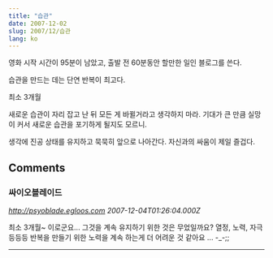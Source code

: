 ```yaml
---
title: "습관"
date: 2007-12-02
slug: 2007/12/습관
lang: ko
---
```


영화 시작 시간이 95분이 남았고, 출발 전 60분동안 할만한 일인 블로그를 쓴다.

습관을 만드는 데는 
단연 반복이 최고다.

최소 3개월

새로운 습관이 자리 잡고 난 뒤
모든 게 바뀔거라고 생각하지 마라.
기대가 큰 만큼 실망이 커서 새로운 습관을 포기하게 될지도 모르니.

생각에 진공 상태를 유지하고 묵묵히 앞으로 나아간다.
자신과의 싸움이 제일 즐겁다.

## Comments

### 싸이오블레이드
*http://psyoblade.egloos.com*
*2007-12-04T01:26:04.000Z*

최소 3개월~ 이로군요... 그것을 계속 유지하기 위한 것은 무었일까요? 열정, 노력, 자극 등등등 반복을 만들기 위한 노력을 계속 하는게 더 어려운 것 같아요 ... -_-;;

---

